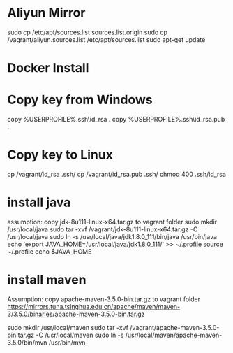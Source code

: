 
# Aliyun Mirror

sudo cp /etc/apt/sources.list sources.list.origin
sudo cp /vagrant/aliyun.sources.list /etc/apt/sources.list
sudo apt-get update

# Docker Install 
 
# Copy key from Windows
copy %USERPROFILE%\.ssh\id_rsa .
copy %USERPROFILE%\.ssh\id_rsa.pub .

# Copy key to Linux

cp /vagrant/id_rsa .ssh/
cp /vagrant/id_rsa.pub  .ssh/
chmod 400 .ssh/id_rsa
 

# install java
assumption: copy jdk-8u111-linux-x64.tar.gz to vagrant folder
sudo mkdir /usr/local/java
sudo tar -xvf /vagrant/jdk-8u111-linux-x64.tar.gz -C /usr/local/java
sudo ln -s /usr/local/java/jdk1.8.0_111/bin/java /usr/bin/java
echo 'export JAVA_HOME=/usr/local/java/jdk1.8.0_111/' >> ~/.profile
source ~/.profile
echo $JAVA_HOME

# install maven
Assumption: copy apache-maven-3.5.0-bin.tar.gz to vagrant folder
https://mirrors.tuna.tsinghua.edu.cn/apache/maven/maven-3/3.5.0/binaries/apache-maven-3.5.0-bin.tar.gz

sudo mkdir /usr/local/maven
sudo tar -xvf /vagrant/apache-maven-3.5.0-bin.tar.gz -C /usr/local/maven
sudo ln -s /usr/local/maven/apache-maven-3.5.0/bin/mvn /usr/bin/mvn






